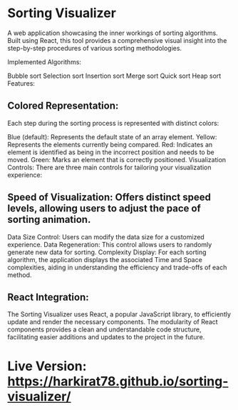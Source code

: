 # Sorting Visualizer

A web application showcasing the inner workings of sorting algorithms. Built using React, this tool provides a comprehensive visual insight into the step-by-step procedures of various sorting methodologies.

Implemented Algorithms:

Bubble sort
Selection sort
Insertion sort
Merge sort
Quick sort
Heap sort
Features:

## Colored Representation:
Each step during the sorting process is represented with distinct colors:

Blue (default): Represents the default state of an array element.
Yellow: Represents the elements currently being compared.
Red: Indicates an element is identified as being in the incorrect position and needs to be moved.
Green: Marks an element that is correctly positioned.
Visualization Controls:
There are three main controls for tailoring your visualization experience:

## Speed of Visualization: Offers distinct speed levels, allowing users to adjust the pace of sorting animation.
Data Size Control: Users can modify the data size for a customized experience.
Data Regeneration: This control allows users to randomly generate new data for sorting.
Complexity Display:
For each sorting algorithm, the application displays the associated Time and Space complexities, aiding in understanding the efficiency and trade-offs of each method.

## React Integration:

The Sorting Visualizer uses React, a popular JavaScript library, to efficiently update and render the necessary components. The modularity of React components provides a clean and understandable code structure, facilitating easier additions and updates to the project in the future.

# Live Version: https://harkirat78.github.io/sorting-visualizer/

